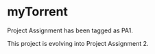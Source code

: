myTorrent
=========

Project Assignment has been tagged as PA1.

This project is evolving into Project Assignment 2.